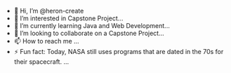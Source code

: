 - 👋 Hi, I’m @heron-create
- 👀 I’m interested in Capstone Project...
- 🌱 I’m currently learning Java and Web Development...
- 💞️ I’m looking to collaborate on a Capstone Project...
- 📫 How to reach me ...
- ⚡ Fun fact: Today, NASA still uses programs that are dated in the 70s for their spacecraft.‍ ...

<!---
heron-create/heron-create is a ✨ special ✨ repository because its `README.md` (this file) appears on your GitHub profile.
You can click the Preview link to take a look at your changes.
--->
